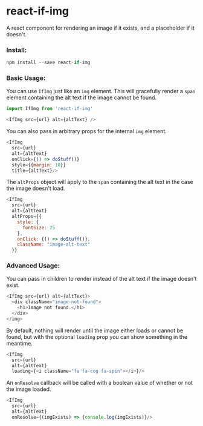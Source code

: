 # react-if-img

A react component for rendering an image if it exists, and a placeholder if it doesn't.

### Install:
```js
npm install --save react-if-img
```

### Basic Usage:
You can use `IfImg` just like an `img` element.
This will gracefully render a `span` element containing the alt text if the image cannot be found.
```js
import IfImg from 'react-if-img'

<IfImg src={url} alt={altText} />
```

You can also pass in arbitrary props for the internal `img` element.
```js
<IfImg
  src={url}
  alt={altText}
  onClick={() => doStuff()}
  style={{margin: 10}}
  title={altText}/>
```

The `altProps` object will apply to the `span` containing the alt text in the case the image doesn't load.
```js
<IfImg
  src={url}
  alt={altText}
  altProps={{
    style: {
      fontSize: 25
    },
    onClick: {() => doStuff()},
    className: "image-alt-text"
  }}
```

### Advanced Usage:

You can pass in children to render instead of the alt text if the image doesn't exist.
```js
<IfImg src={url} alt={altText}>
  <div className="image-not-found">
    <h1>Image not found.</h1>
  </div>
</img>
```

By default, nothing will render until the image either loads or cannot be found, but with the optional `loading` prop you can show something in the meantime.
```js
<IfImg
  src={url}
  alt={altText}
  loading={<i className="fa fa-cog fa-spin"></i>}/>
```

An `onResolve` callback will be called with a boolean value of whether or not the image loaded.
```js
<IfImg
  src={url}
  alt={altText}
  onResolve={(imgExists) => {console.log(imgExists)}/>
```